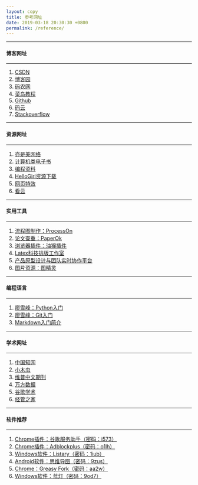 ```yaml
---
layout: copy
title: 参考网址
date: 2019-03-18 20:30:30 +0800
permalink: /reference/
---
```


<style>
abbr {text-decoration: none;}
</style>

<hr><h4 class="btn btn-info btn-lg">博客网址</h4><hr>
<ol class="rectangle-list">
<li><a href="https://www.csdn.net/" target="_blank">CSDN</a></li>
<li><a href="https://www.cnblogs.com/" target="_blank">博客园</a></li>
<li><a href="http://www.codeceo.com/" target="_blank">码农网</a></li>
<li><a href="http://www.runoob.com/" target="_blank">菜鸟教程</a></li>
<li><a href="https://github.com/" target="_blank">Github</a></li>
<li><a href="https://gitee.com/" target="_blank">码云</a></li>
<li><a href="https://stackoverflow.com/" target="_blank">Stackoverflow</a></li>
</ol>

<hr><h4 class="btn btn-primary btn-lg">资源网址</h4><hr>
<ol class="rounded-list">
<li><a href="http://www.yishimei.cn/" target="_blank">亦是美网络</a></li>
<li><a href="https://github.com/fuhmmin/it-ebooks-cn" target="_blank">计算机类电子书</a></li>
<li><a href="https://github.com/FangWW/Document" target="_blank">编程资料</a></li>
<li><a href="https://www.jqhtml.com/down/" target="_blank">HelloGirl资源下载</a></li>
<li><a href="http://www.mobanwang.com/" target="_blank">网页特效</a></li>
<li><a href="https://www.kancloud.cn/explore/" target="_blank">看云</a></li>
</ol>

<hr><h4 class="btn btn-info btn-lg">实用工具</h4><hr>
<ol class="rectangle-list">
<li><a href="https://www.processon.com/" target="_blank">流程图制作：ProcessOn</a></li>
<li><a href="https://www.paperok.com/" target="_blank">论文查重：PaperOk</a></li>
<li><a href="https://greasyfork.org/zh-CN/" target="_blank">浏览器插件：油猴插件</a></li>
<li><a href="http://www.latexstudio.net/" target="_blank">Latex科技排版工作室</a></li>
<li><a href="https://www.xiaopiu.com/" target="_blank">产品原型设计与团队实时协作平台</a></li>
<li><a href="http://616pic.com/" target="_blank">图片资源：图精灵</a></li>
</ol>

<hr><h4 class="btn btn-primary btn-lg">编程语言</h4><hr>
<ol class="rounded-list">
<li><a href="https://www.liaoxuefeng.com/wiki/0014316089557264a6b348958f449949df42a6d3a2e542c000" target="_blank">廖雪峰：Python入门</a></li>
<li><a href="https://www.liaoxuefeng.com/wiki/0013739516305929606dd18361248578c67b8067c8c017b000" target="_blank">廖雪峰：Git入门</a></li>
<li><a href="http://xianbai.me/learn-md/article/about/readme.html" target="_blank">Markdown入门简介</a></li>
</ol>

<hr><h4 class="btn btn-info btn-lg">学术网址</h4><hr>
<ol class="rectangle-list">
<li><a href="http://www.cnki.net/" target="_blank">中国知网</a></li>
<li><a href="http://muchong.com/" target="_blank">小木虫</a></li>
<li><a href="http://lib.cqvip.com/" target="_blank">维普中文期刊</a></li>
<li><a href="http://librarian.wanfangdata.com.cn/" target="_blank">万方数据</a></li>
<li><a href="https://scholar.google.com.hk/" target="_blank">谷歌学术</a></li>
<li><a href="https://bbs.pinggu.org/forum-109-1.html" target="_blank">经管之家</a></li>
</ol>

<hr><h4 class="btn btn-primary btn-lg">软件推荐</h4><hr>
<ol class="rounded-list">
<li><a href="https://pan.baidu.com/s/1lZQDyYAD6eAlycsRUMxBrg" target="_blank">Chrome插件：谷歌服务助手（密码：i573）</a></li>
<li><a href="https://pan.baidu.com/s/1ZExCrjad5wyjNLlBKBFMmQ" target="_blank">Chrome插件：Adblockplus（密码：o1lh）</a></li>
<li><a href="https://pan.baidu.com/s/1fFuogSuxVT3bzEOhRv1IXg" target="_blank">Windows软件：Listary（密码：1iub）</a></li>
<li><a href="https://pan.baidu.com/s/1BzPCsF-uL1ZYs5_N9Zkk0A" target="_blank">Android软件：思维导图（密码：9zus）</a></li>
<li><a href="https://pan.baidu.com/s/1Rv5RUlBIfBVsoWmD4JIgqg" target="_blank">Chrome：Greasy Fork（密码：aa2w）</a></li>
<li><a href="https://pan.baidu.com/s/1Q0K4UItpPsRWwWMXq3KawA" target="_blank">Windows软件：蓝灯（密码：9od7）</a></li>
</ol>

